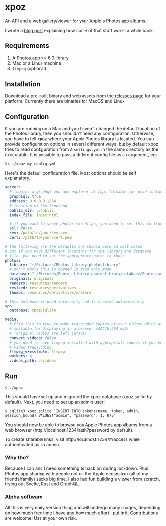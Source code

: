 # xpoz

An API and a web gallery/viewer for your Apple's Photos.app albums.

I wrote a [blog post](https://www.tonkata.com/posts/apple-photos/)
explaining how some of that stuff works a while back.

## Requirements

  1. A Photos.app >= 6.0 library
  2. Mac or a Linux machine
  3. `ffmpeg` (optional)

## Installation

Download a pre-built binary and web assets from the
[releases page](https://github.com/muxcmux/xpoz/releases) for your platform.
Currently there are binaries for MacOS and Linux.

## Configuration

If you are running on a Mac and you haven't changed the default location of the
Photos library, then you shouldn't need any configuration. Otherwise, you have
to tell xpoz where your Apple Photos library is located. You can provide
configuration options in several different ways, but by default xpoz tries to
read configuration from a `settings.yml` in the same directory as the
executable. It is possible to pass a different config file as an argument, eg:

    $: ./xpoz my-config.yml

Here's the default configuration file. Most options should be self explanatory.

```yml
server:
  # toggles a graphql web api explorer at /api (disable for prod instances)
  graphiql: true
  address: 0.0.0.0:1234
  # location of the frontend
  public_dir: ./public
  index_file: index.html

  # if you want to serve photos via https, you need to set this to true + specify the paths to your cert and key
  ssl: false
  key: /path/to/your/key.pem
  cert: /path/to/your/cert.pem

# the following are the defaults and should work in most cases
# but if you have different locations for the library and database
# file, you need to set the appropriate paths to those 
photos:
  library: "~/Pictures/Photos Library.photoslibrary"
  # don't worry this is opened in read only mode
  database: "~/Pictures/Photos Library.photoslibrary/database/Photos.sqlite"
  originals: originals
  renders: resources/renders
  resized: resources/derivatives
  thumbs: resources/derivatives/masters

# this database is used internally and is created automatically
app:
  database: xpoz.sqlite

media:
  # Flip this to true to make transcoded copies of your videos which are
  # suitable for displaying in a browser (AAC/h.264 mp4)
  # (original videos are left intact)
  convert_videos: false
  # you need to have ffmpeg installed with appropriate codecs if you enable
  # video transcoding
  ffmpeg_executable: ffmpeg
  workers: 4
  videos_path: ./videos
```

## Run

    $ ./xpoz

This should have set up and migrated the xpoz database (xpoz.sqlite by default).
Next, you need to set up an admin user:

    $ sqlite3 xpoz.sqlite 'INSERT INTO tokens(name, token, admin, session_bound) VALUES("admin", "password", 1, 0);'

You should now be able to browse you Apple Photos.app albums from a web browser
(http://localhost:1234/auth?password by default).

To create sharable links, visit http://localhost:1234/#/access while
authenticated as an admin.

### Why tho?

Because I can and I need something to hack on during lockdown. Plus Photos.app
sharing with people not on the Apple ecosystem (all of my friends/family) sucks
big time. I also had fun building a viewer from scratch, trying out Svelte, Rust
and GraphQL.

### Alpha software

All this is very early version thing and will undergo many chages, depending on
how much free time I have and how much effort I put in it. Contributions are
welcome! Use at your own risk.
